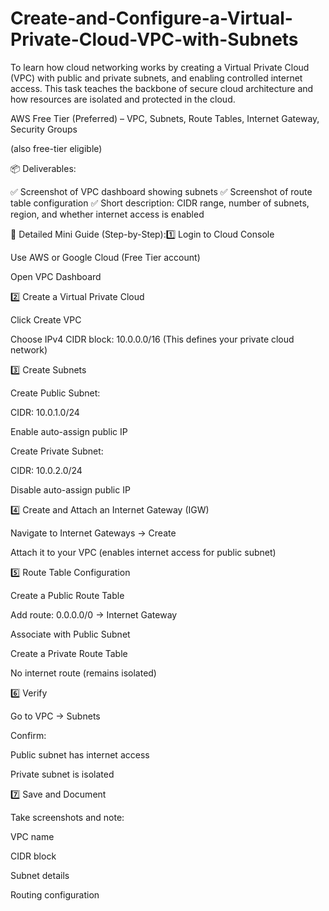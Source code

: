 # Create-and-Configure-a-Virtual-Private-Cloud-VPC-with-Subnets
To learn how cloud networking works by creating a Virtual Private Cloud (VPC) with public and private subnets, and enabling controlled internet access. This task teaches the backbone of secure cloud architecture and how resources are isolated and protected in the cloud.


AWS Free Tier (Preferred) – VPC, Subnets, Route Tables, Internet Gateway, Security Groups

 (also free-tier eligible)

📦 Deliverables:

✅ Screenshot of VPC dashboard showing subnets
✅ Screenshot of route table configuration
✅ Short description: CIDR range, number of subnets, region, and whether internet access is enabled

🧭 Detailed Mini Guide (Step-by-Step):1️⃣ Login to Cloud Console

Use AWS or Google Cloud (Free Tier account)

Open VPC Dashboard

2️⃣ Create a Virtual Private Cloud

Click Create VPC

Choose IPv4 CIDR block: 10.0.0.0/16
(This defines your private cloud network)

3️⃣ Create Subnets

Create Public Subnet:

CIDR: 10.0.1.0/24

Enable auto-assign public IP

Create Private Subnet:

CIDR: 10.0.2.0/24

Disable auto-assign public IP

4️⃣ Create and Attach an Internet Gateway (IGW)

Navigate to Internet Gateways → Create

Attach it to your VPC (enables internet access for public subnet)

5️⃣ Route Table Configuration

Create a Public Route Table

Add route: 0.0.0.0/0 → Internet Gateway

Associate with Public Subnet

Create a Private Route Table

No internet route (remains isolated)

6️⃣ Verify

Go to VPC → Subnets

Confirm:

Public subnet has internet access

Private subnet is isolated

7️⃣ Save and Document

Take screenshots and note:

VPC name

CIDR block

Subnet details

Routing configuration
